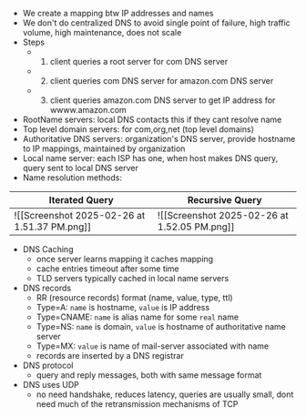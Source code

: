 - We create a mapping btw IP addresses and names
- We don't do centralized DNS to avoid single point of failure, high traffic volume, high maintenance, does not scale
- Steps
	- 1) client queries a root server for com DNS server
	- 2) client queries com DNS server for amazon.com DNS server
	- 3) client queries amazon.com DNS server to get IP address for wwww.amazon.com
- RootName servers: local DNS contacts this if they cant resolve name
- Top level domain servers: for com,org,net (top level domains)
- Authoritative DNS servers: organization's DNS server, provide hostname to IP mappings, maintained by organization
- Local name server: each ISP has one, when host makes DNS query, query sent to local DNS server
- Name resolution methods:

| Iterated Query                               | Recursive Query                              |
| -------------------------------------------- | -------------------------------------------- |
| ![[Screenshot 2025-02-26 at 1.51.37 PM.png]] | ![[Screenshot 2025-02-26 at 1.52.05 PM.png]] |

- DNS Caching
	- once server learns mapping it caches mapping
	- cache entries timeout after some time
	- TLD servers typically cached in local name servers
- DNS records
	- RR (resource records) format (name, value, type, ttl)
	- Type=A: `name` is hostname, `value` is IP address
	- Type=CNAME: `name` is alias name for some `real` name
	- Type=NS: `name` is domain, `value` is hostname of authoritative name server
	- Type=MX: `value` is name of mail-server associated with name
	- records are inserted by a DNS registrar
- DNS protocol
	- query and reply messages, both with same message format
- DNS uses UDP 
	- no need handshake, reduces latency, queries are usually small, dont need much of the retransmission mechanisms of TCP